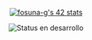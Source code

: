
<p align="center">
    <a href="https://github.com/oakoudad/badge42">
        <img src="https://badge.mediaplus.ma/darkblue/fosuna-g?1337Badge=off&UM6P=off" alt="fosuna-g's 42 stats">
    </a>
</p>

<p align="center">
   <img src="https://img.shields.io/badge/STATUS-EN%20DESAROLLO-green" alt="Status en desarrollo">
</p>

<!--
**fog-3/fog-3** is a ✨ _special_ ✨ repository because its `README.md` (this file) appears on your GitHub profile.

Here are some ideas to get you started:

- 🔭 I’m currently working on ...
- 🌱 I’m currently learning ...
- 👯 I’m looking to collaborate on ...
- 🤔 I’m looking for help with ...
- 💬 Ask me about ...
- 📫 How to reach me: ...
- 😄 Pronouns: ...
- ⚡ Fun fact: ...
-->
